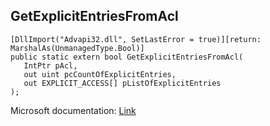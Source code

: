 ## GetExplicitEntriesFromAcl

```
[DllImport("Advapi32.dll", SetLastError = true)][return: MarshalAs(UnmanagedType.Bool)]
public static extern bool GetExplicitEntriesFromAcl(
   IntPtr pAcl,
   out uint pcCountOfExplicitEntries,
   out EXPLICIT_ACCESS[] pListOfExplicitEntries
);
```

Microsoft documentation: [Link](https://docs.microsoft.com/en-us/windows/win32/api/aclapi/nf-aclapi-getexplicitentriesfromacla)
